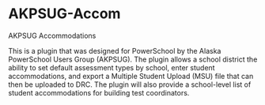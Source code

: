 # AKPSUG-Accom
AKPSUG Accommodations


This is a plugin that was designed for PowerSchool by the Alaska PowerSchool Users Group (AKPSUG). The plugin allows a school district the ability to set default assessment types by school, enter student accommodations, and export a Multiple Student Upload (MSU) file that can then be uploaded to DRC. The plugin will also provide a school-level list of student accommodations for building test coordinators. 
